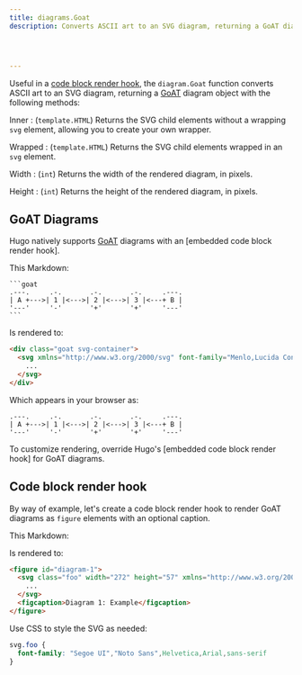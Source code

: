 ```yaml
---
title: diagrams.Goat
description: Converts ASCII art to an SVG diagram, returning a GoAT diagram object.




---
```


Useful in a [code block render hook], the `diagram.Goat` function converts ASCII art to an SVG diagram, returning a [GoAT] diagram object with the following methods:

[GoAT]: https://github.com/blampe/goat#readme
[code block render hook]: /render-hooks/code-blocks/

Inner
: (`template.HTML`) Returns the SVG child elements without a wrapping `svg` element, allowing you to create your own wrapper.

Wrapped
: (`template.HTML`) Returns the SVG child elements wrapped in an `svg` element.

Width
: (`int`) Returns the width of the rendered diagram, in pixels.

Height
: (`int`) Returns the height of the rendered diagram, in pixels.

## GoAT Diagrams

Hugo natively supports [GoAT](https://github.com/bep/goat) diagrams with an [embedded code block render hook].



This Markdown:

````
```goat
.---.     .-.       .-.       .-.     .---.
| A +--->| 1 |<--->| 2 |<--->| 3 |<---+ B |
'---'     '-'       '+'       '+'     '---'
```
````

Is rendered to:

```html
<div class="goat svg-container">
  <svg xmlns="http://www.w3.org/2000/svg" font-family="Menlo,Lucida Console,monospace" viewBox="0 0 352 57">
    ...
  </svg>
</div>
```

Which appears in your browser as:

```goat {class="mw6-ns"}
.---.     .-.       .-.       .-.     .---.
| A +--->| 1 |<--->| 2 |<--->| 3 |<---+ B |
'---'     '-'       '+'       '+'     '---'
```

To customize rendering, override Hugo's [embedded code block render hook] for GoAT diagrams.

## Code block render hook

By way of example, let's create a code block render hook to render GoAT diagrams as `figure` elements with an optional caption.



This Markdown:


Is rendered to:

```html
<figure id="diagram-1">
  <svg class="foo" width="272" height="57" xmlns="http://www.w3.org/2000/svg" version="1.1">
    ...
  </svg>
  <figcaption>Diagram 1: Example</figcaption>
</figure>
```

Use CSS to style the SVG as needed:

```css
svg.foo {
  font-family: "Segoe UI","Noto Sans",Helvetica,Arial,sans-serif
}
```
